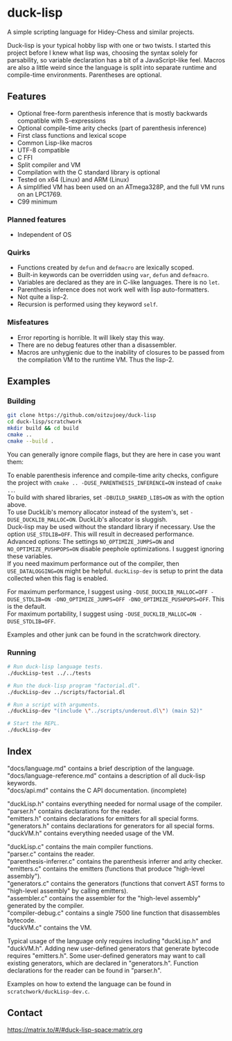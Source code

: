 # duck-lisp

A simple scripting language for Hidey-Chess and similar projects.

Duck-lisp is your typical hobby lisp with one or two twists. I started this project before I knew what lisp was, choosing the syntax solely for parsability, so variable declaration has a bit of a JavaScript-like feel. Macros are also a little weird since the language is split into separate runtime and compile-time environments. Parentheses are optional.

## Features

* Optional free-form parenthesis inference that is mostly backwards compatible with S-expressions
* Optional compile-time arity checks (part of parenthesis inference)
* First class functions and lexical scope
* Common Lisp-like macros
* UTF-8 compatible
* C FFI
* Split compiler and VM
* Compilation with the C standard library is optional
* Tested on x64 (Linux) and ARM (Linux)
* A simplified VM has been used on an ATmega328P, and the full VM runs on an LPC1769.
* C99 minimum

### Planned features

* Independent of OS

### Quirks

* Functions created by `defun` and `defmacro` are lexically scoped.
* Built-in keywords can be overridden using `var`, `defun` and `defmacro`.
* Variables are declared as they are in C-like languages. There is no `let`.
* Parenthesis inference does not work well with lisp auto-formatters.
* Not quite a lisp-2.
* Recursion is performed using they keyword `self`.

### Misfeatures

* Error reporting is horrible. It will likely stay this way.
* There are no debug features other than a disassembler.
* Macros are unhygienic due to the inability of closures to be passed from the compilation VM to the runtime VM. Thus the lisp-2.

## Examples

### Building

```bash
git clone https://github.com/oitzujoey/duck-lisp
cd duck-lisp/scratchwork
mkdir build && cd build
cmake ..
cmake --build .
```

You can generally ignore compile flags, but they are here in case you want them:

To enable parenthesis inference and compile-time arity checks, configure the project with `cmake .. -DUSE_PARENTHESIS_INFERENCE=ON` instead of `cmake ..`.  
To build with shared libraries, set `-DBUILD_SHARED_LIBS=ON` as with the option above.  
To use DuckLib's memory allocator instead of the system's, set `-DUSE_DUCKLIB_MALLOC=ON`. DuckLib's allocator is sluggish.  
Duck-lisp may be used without the standard library if necessary. Use the option `USE_STDLIB=OFF`. This will result in decreased performance.  
Advanced options: The settings `NO_OPTIMIZE_JUMPS=ON` and `NO_OPTIMIZE_PUSHPOPS=ON` disable peephole optimizations. I suggest ignoring these variables.  
If you need maximum performance out of the compiler, then `USE_DATALOGGING=ON` might be helpful. `duckLisp-dev` is setup to print the data collected when this flag is enabled.  

For maximum performance, I suggest using `-DUSE_DUCKLIB_MALLOC=OFF -DUSE_STDLIB=ON -DNO_OPTIMIZE_JUMPS=OFF -DNO_OPTIMIZE_PUSHPOPS=OFF`. This is the default.  
For maximum portability, I suggest using `-DUSE_DUCKLIB_MALLOC=ON -DUSE_STDLIB=OFF`.  

Examples and other junk can be found in the scratchwork directory.

### Running

```bash
# Run duck-lisp language tests.
./duckLisp-test ../../tests
```

```bash
# Run the duck-lisp program "factorial.dl".
./duckLisp-dev ../scripts/factorial.dl
```

```bash
# Run a script with arguments.
./duckLisp-dev "(include \"../scripts/underout.dl\") (main 52)"
```

```bash
# Start the REPL.
./duckLisp-dev
```


## Index

"docs/language.md" contains a brief description of the language.  
"docs/language-reference.md" contains a description of all duck-lisp keywords.  
"docs/api.md" contains the C API documentation. (incomplete)  

"duckLisp.h" contains everything needed for normal usage of the compiler.  
"parser.h" contains declarations for the reader.  
"emitters.h" contains declarations for emitters for all special forms.  
"generators.h" contains declarations for generators for all special forms.  
"duckVM.h" contains everything needed usage of the VM.  

"duckLisp.c" contains the main compiler functions.  
"parser.c" contains the reader.  
"parenthesis-inferrer.c" contains the parenthesis inferrer and arity checker.  
"emitters.c" contains the emitters (functions that produce "high-level assembly").  
"generators.c" contains the generators (functions that convert AST forms to "high-level assembly" by calling emitters).  
"assembler.c" contains the assembler for the "high-level assembly" generated by the compiler.  
"compiler-debug.c" contains a single 7500 line function that disassembles bytecode.  
"duckVM.c" contains the VM.  

Typical usage of the language only requires including "duckLisp.h" and "duckVM.h". Adding new user-defined generators that generate bytecode requires "emitters.h". Some user-defined generators may want to call existing generators, which are declared in "generators.h". Function declarations for the reader can be found in "parser.h".

Examples on how to extend the language can be found in `scratchwork/duckLisp-dev.c`.


## Contact

https://matrix.to/#/#duck-lisp-space:matrix.org
